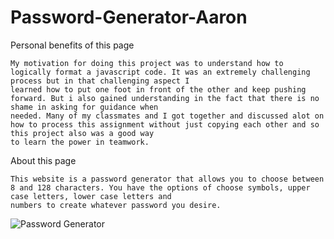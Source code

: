 # Password-Generator-Aaron


Personal benefits of this page

    My motivation for doing this project was to understand how to logically format a javascript code. It was an extremely challenging process but in that challenging aspect I 
    learned how to put one foot in front of the other and keep pushing forward. But i also gained understanding in the fact that there is no shame in asking for guidance when 
    needed. Many of my classmates and I got together and discussed alot on how to process this assignment without just copying each other and so this project also was a good way 
    to learn the power in teamwork.


About this page

    This website is a password generator that allows you to choose between 8 and 128 characters. You have the options of choose symbols, upper case letters, lower case letters and 
    numbers to create whatever password you desire.


![Password Generator](https://user-images.githubusercontent.com/76064269/107278513-e5660480-6a23-11eb-9e2b-33f5070c87f6.gif)
